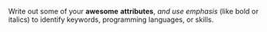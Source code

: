 Write out some of your __awesome__ **attributes**, _and use emphasis_ (like bold or italics) to identify keywords, programming languages, or skills. 
